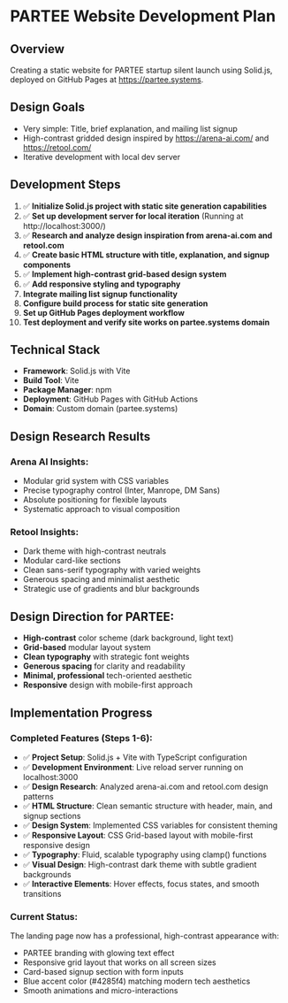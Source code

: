 # PARTEE Website Development Plan

## Overview
Creating a static website for PARTEE startup silent launch using Solid.js, deployed on GitHub Pages at https://partee.systems.

## Design Goals
- Very simple: Title, brief explanation, and mailing list signup
- High-contrast gridded design inspired by https://arena-ai.com/ and https://retool.com/
- Iterative development with local dev server

## Development Steps

1. ✅ **Initialize Solid.js project with static site generation capabilities**
2. ✅ **Set up development server for local iteration** (Running at http://localhost:3000/)
3. ✅ **Research and analyze design inspiration from arena-ai.com and retool.com**
4. ✅ **Create basic HTML structure with title, explanation, and signup components**
5. ✅ **Implement high-contrast grid-based design system**
6. ✅ **Add responsive styling and typography**
7. **Integrate mailing list signup functionality**
8. **Configure build process for static site generation**
9. **Set up GitHub Pages deployment workflow**
10. **Test deployment and verify site works on partee.systems domain**

## Technical Stack
- **Framework**: Solid.js with Vite
- **Build Tool**: Vite
- **Package Manager**: npm
- **Deployment**: GitHub Pages with GitHub Actions
- **Domain**: Custom domain (partee.systems)

## Design Research Results

### Arena AI Insights:
- Modular grid system with CSS variables
- Precise typography control (Inter, Manrope, DM Sans)
- Absolute positioning for flexible layouts
- Systematic approach to visual composition

### Retool Insights:
- Dark theme with high-contrast neutrals
- Modular card-like sections
- Clean sans-serif typography with varied weights
- Generous spacing and minimalist aesthetic
- Strategic use of gradients and blur backgrounds

## Design Direction for PARTEE:
- **High-contrast** color scheme (dark background, light text)
- **Grid-based** modular layout system
- **Clean typography** with strategic font weights
- **Generous spacing** for clarity and readability
- **Minimal, professional** tech-oriented aesthetic
- **Responsive** design with mobile-first approach

## Implementation Progress

### Completed Features (Steps 1-6):
- ✅ **Project Setup**: Solid.js + Vite with TypeScript configuration
- ✅ **Development Environment**: Live reload server running on localhost:3000
- ✅ **Design Research**: Analyzed arena-ai.com and retool.com design patterns
- ✅ **HTML Structure**: Clean semantic structure with header, main, and signup sections
- ✅ **Design System**: Implemented CSS variables for consistent theming
- ✅ **Responsive Layout**: CSS Grid-based layout with mobile-first responsive design
- ✅ **Typography**: Fluid, scalable typography using clamp() functions
- ✅ **Visual Design**: High-contrast dark theme with subtle gradient backgrounds
- ✅ **Interactive Elements**: Hover effects, focus states, and smooth transitions

### Current Status:
The landing page now has a professional, high-contrast appearance with:
- PARTEE branding with glowing text effect
- Responsive grid layout that works on all screen sizes  
- Card-based signup section with form inputs
- Blue accent color (#4285f4) matching modern tech aesthetics
- Smooth animations and micro-interactions